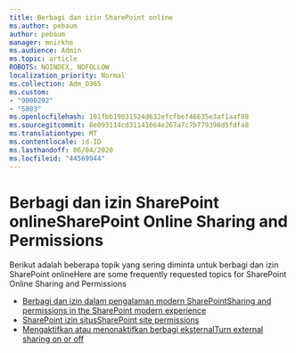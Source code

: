 ```yaml
---
title: Berbagi dan izin SharePoint online
ms.author: pebaum
author: pebaum
manager: mnirkhe
ms.audience: Admin
ms.topic: article
ROBOTS: NOINDEX, NOFOLLOW
localization_priority: Normal
ms.collection: Adm_O365
ms.custom:
- "9000292"
- "5803"
ms.openlocfilehash: 101fbb19031524d632efcfbef46635e3af1aaf98
ms.sourcegitcommit: 8e093114cd31141664e267a7c7b779398d5fdfa8
ms.translationtype: MT
ms.contentlocale: id-ID
ms.lasthandoff: 06/04/2020
ms.locfileid: "44569944"
---
```

# <a name="sharepoint-online-sharing-and-permissions"></a><span data-ttu-id="66a64-102">Berbagi dan izin SharePoint online</span><span class="sxs-lookup"><span data-stu-id="66a64-102">SharePoint Online Sharing and Permissions</span></span>

<span data-ttu-id="66a64-103">Berikut adalah beberapa topik yang sering diminta untuk berbagi dan izin SharePoint online</span><span class="sxs-lookup"><span data-stu-id="66a64-103">Here are some frequently requested topics for SharePoint Online Sharing and Permissions</span></span>

- [<span data-ttu-id="66a64-104">Berbagi dan izin dalam pengalaman modern SharePoint</span><span class="sxs-lookup"><span data-stu-id="66a64-104">Sharing and permissions in the SharePoint modern experience</span></span>](https://docs.microsoft.com/sharepoint/modern-experience-sharing-permissions)
- [<span data-ttu-id="66a64-105">SharePoint izin situs</span><span class="sxs-lookup"><span data-stu-id="66a64-105">SharePoint site permissions</span></span>](https://docs.microsoft.com/sharepoint/customize-sharepoint-site-permissions)
- [<span data-ttu-id="66a64-106">Mengaktifkan atau menonaktifkan berbagi eksternal</span><span class="sxs-lookup"><span data-stu-id="66a64-106">Turn external sharing on or off</span></span>](https://docs.microsoft.com/sharepoint/turn-external-sharing-on-or-off)